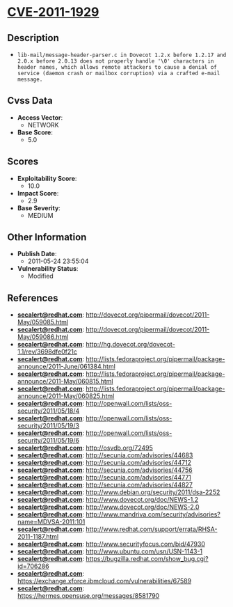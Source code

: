 
# [CVE-2011-1929](https://cve.mitre.org/cgi-bin/cvename.cgi?name=CVE-2011-1929)

## Description

- `lib-mail/message-header-parser.c in Dovecot 1.2.x before 1.2.17 and 2.0.x before 2.0.13 does not properly handle '\0' characters in header names, which allows remote attackers to cause a denial of service (daemon crash or mailbox corruption) via a crafted e-mail message.`

## Cvss Data

- **Access Vector**:
  - NETWORK
- **Base Score**:
  - 5.0

## Scores

- **Exploitability Score**:
  - 10.0
- **Impact Score**:
  - 2.9
- **Base Severity**:
  - MEDIUM

## Other Information

- **Publish Date**:
  - 2011-05-24 23:55:04
- **Vulnerability Status**:
  - Modified

## References

- **secalert@redhat.com**: http://dovecot.org/pipermail/dovecot/2011-May/059085.html
- **secalert@redhat.com**: http://dovecot.org/pipermail/dovecot/2011-May/059086.html
- **secalert@redhat.com**: http://hg.dovecot.org/dovecot-1.1/rev/3698dfe0f21c
- **secalert@redhat.com**: http://lists.fedoraproject.org/pipermail/package-announce/2011-June/061384.html
- **secalert@redhat.com**: http://lists.fedoraproject.org/pipermail/package-announce/2011-May/060815.html
- **secalert@redhat.com**: http://lists.fedoraproject.org/pipermail/package-announce/2011-May/060825.html
- **secalert@redhat.com**: http://openwall.com/lists/oss-security/2011/05/18/4
- **secalert@redhat.com**: http://openwall.com/lists/oss-security/2011/05/19/3
- **secalert@redhat.com**: http://openwall.com/lists/oss-security/2011/05/19/6
- **secalert@redhat.com**: http://osvdb.org/72495
- **secalert@redhat.com**: http://secunia.com/advisories/44683
- **secalert@redhat.com**: http://secunia.com/advisories/44712
- **secalert@redhat.com**: http://secunia.com/advisories/44756
- **secalert@redhat.com**: http://secunia.com/advisories/44771
- **secalert@redhat.com**: http://secunia.com/advisories/44827
- **secalert@redhat.com**: http://www.debian.org/security/2011/dsa-2252
- **secalert@redhat.com**: http://www.dovecot.org/doc/NEWS-1.2
- **secalert@redhat.com**: http://www.dovecot.org/doc/NEWS-2.0
- **secalert@redhat.com**: http://www.mandriva.com/security/advisories?name=MDVSA-2011:101
- **secalert@redhat.com**: http://www.redhat.com/support/errata/RHSA-2011-1187.html
- **secalert@redhat.com**: http://www.securityfocus.com/bid/47930
- **secalert@redhat.com**: http://www.ubuntu.com/usn/USN-1143-1
- **secalert@redhat.com**: https://bugzilla.redhat.com/show_bug.cgi?id=706286
- **secalert@redhat.com**: https://exchange.xforce.ibmcloud.com/vulnerabilities/67589
- **secalert@redhat.com**: https://hermes.opensuse.org/messages/8581790

